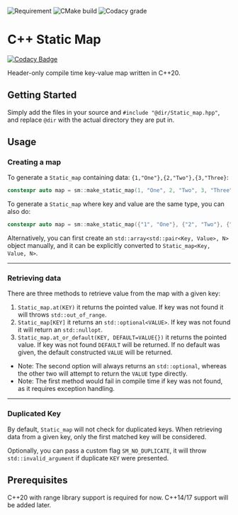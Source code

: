 ![Requirement](https://img.shields.io/badge/requirements-C%2B%2B20-success) ![CMake build](https://img.shields.io/github/workflow/status/Ranoiaetep/cpp-static-map/CMake?logo=github) ![Codacy grade](https://img.shields.io/codacy/grade/17bfe802766f477b8bb0ffb275a783ec?label=codacy%20grade)

# C++ Static Map

[![Codacy Badge](https://api.codacy.com/project/badge/Grade/17bfe802766f477b8bb0ffb275a783ec)](https://app.codacy.com/gh/Ranoiaetep/cpp-static-map?utm_source=github.com&utm_medium=referral&utm_content=Ranoiaetep/cpp-static-map&utm_campaign=Badge_Grade_Settings)

Header-only compile time key-value map written in C++20.

## Getting Started

Simply add the files in your source and `#include "@dir/Static_map.hpp"`, and replace `@dir` with the actual directory they are put in.

## Usage

### Creating a map

To generate a `Static_map` containing data: `{1,"One"},{2,"Two"},{3,"Three}`:

````c++
constexpr auto map = sm::make_static_map(1, "One", 2, "Two", 3, "Three");
````

To generate a `Static_map` where key and value are the same type, you can also do:

```c++
constexpr auto map = sm::make_static_map({"1", "One"}, {"2", "Two"}, {"3", "Three"});
```

Alternatively, you can first create an `std::array<std::pair<Key, Value>, N>` object manually, and it can be explicitly converted to `Static_map<Key, Value, N>`.

---

### Retrieving data

There are three methods to retrieve value from the map with a given key:

1. `Static_map.at(KEY)` it returns the pointed value. If key was not found it will throws `std::out_of_range`.
2. `Static_map[KEY]` it returns an `std::optional<VALUE>`. If key was not found it will return an `std::nullopt`.
3. `Static_map.at_or_default(KEY, DEFAULT=VALUE{})` it returns the pointed value. If key was not found `DEFAULT` will be returned. If no default was given, the default constructed `VALUE` will be returned.

-   Note: The second option will always returns an `std::optional`, whereas the other two will attempt to return the `VALUE` type directly.
-   Note: The first method would fail in compile time if key was not found, as it requires exception handling.

---

### Duplicated Key

By default, `Static_map` will not check for duplicated keys. When retrieving data from a given key, only the first matched key will be considered.

Optionally, you can pass a custom flag `SM_NO_DUPLICATE`, it will throw `std::invalid_argument` if duplicate `KEY` were presented.

## Prerequisites

C++20 with range library support is required for now. C++14/17 support will be added later.
